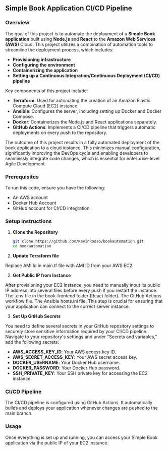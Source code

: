 ## Simple Book Application CI/CD Pipeline

### Overview

The goal of this project is to automate the deployment of a **Simple Book application** built using **Node.js** and **React** to the **Amazon Web Services (AWS)** Cloud. This project utilizes a combination of automation tools to streamline the deployment process, which includes:

- **Provisioning infrastructure**
- **Configuring the environment**
- **Containerizing the application**
- **Setting up a Continuous Integration/Continuous Deployment (CI/CD) pipeline**

Key components of this project include:

- **Terraform**: Used for automating the creation of an Amazon Elastic Compute Cloud (EC2) instance.
- **Ansible**: Configures the server, including setting up Docker and Docker Compose.
- **Docker**: Containerizes the Node.js and React applications separately.
- **GitHub Actions**: Implements a CI/CD pipeline that triggers automatic deployments on every push to the repository.

The outcome of this project results in a fully automated deployment of the book application to a cloud instance. This minimizes manual configuration, significantly improving the DevOps cycle and enabling developers to seamlessly integrate code changes, which is essential for enterprise-level Agile Development.

### Prerequisites

To run this code, ensure you have the following:

- An AWS account
- Docker Hub Account
- GitHub account for CI/CD integration

### Setup Instructions

1. **Clone the Repository**

   ```bash
   git clone https://github.com/KevinRooso/bookautomation.git
   cd bookautomation

2. **Update Terraform file**

Replace AMI Id in main.tf file with AMI ID from your AWS EC2.
   
2. **Get Public IP from Instance**

After provisioning your EC2 instance, you need to manually input its public IP address into several files before every push if you restart the instance:
The .env file in the book-frontend folder (React folder).
The GitHub Actions workflow file.
The Ansible hosts.ini file.
This step is crucial for ensuring that your application can connect to the correct server instance.

3. **Set Up GitHub Secrets**

You need to define several secrets in your GitHub repository settings to securely store sensitive information required by your CI/CD pipeline. Navigate to your repository's settings and under "Secrets and variables," add the following secrets:
- **AWS_ACCESS_KEY_ID**: Your AWS access key ID.
- **AWS_SECRET_ACCESS_KEY**: Your AWS secret access key.
- **DOCKER_USERNAME**: Your Docker Hub username.
- **DOCKER_PASSWORD**: Your Docker Hub password.
- **SSH_PRIVATE_KEY**: Your SSH private key for accessing the EC2 instance.

### CI/CD Pipeline
The CI/CD pipeline is configured using GitHub Actions. It automatically builds and deploys your application whenever changes are pushed to the main branch.

### Usage
Once everything is set up and running, you can access your Simple Book application via the public IP of your EC2 instance.
  

